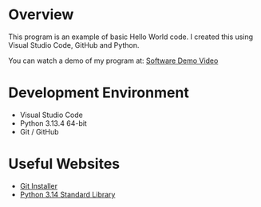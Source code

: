 # Overview

This program is an example of basic Hello World code. I created this using Visual Studio Code, GitHub and Python.

You can watch a demo of my program at: [Software Demo Video](https://www.youtube.com/watch?v=k3eoTqiJHag)

# Development Environment

* Visual Studio Code
* Python 3.13.4 64-bit
* Git / GitHub

# Useful Websites

* [Git Installer](https://git-scm.com/downloads)
* [Python 3.14 Standard Library ](https://docs.python.org/3.13/library/index.html)